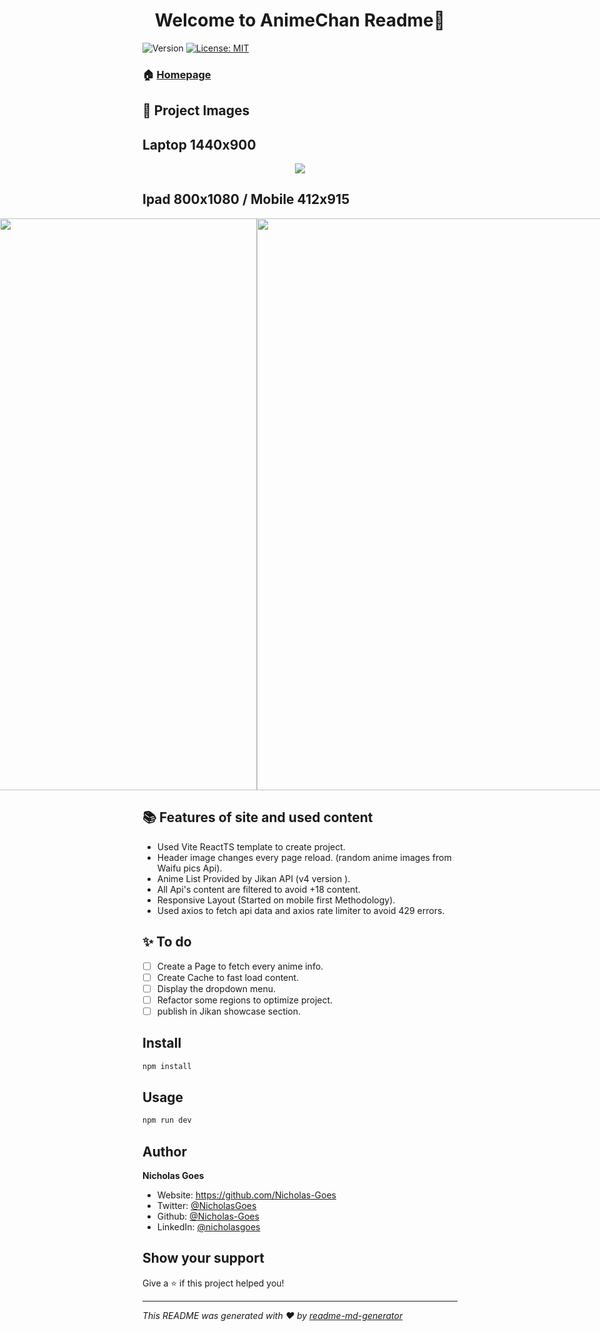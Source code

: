 <h1 align="center">Welcome to AnimeChan Readme👋</h1>
<p>
  <img alt="Version" src="https://img.shields.io/badge/version-0.0.1-blue.svg?cacheSeconds=2592000" />
  <a href="#" target="_blank">
    <img alt="License: MIT" src="https://img.shields.io/badge/License-MIT-yellow.svg" />
  </a>
</p>

### 🏠 [Homepage](https://nicholasgoes-animechan.vercel.app)

## 📸 Project Images

## Laptop 1440x900

<div style="display: flex; justify-content: center; align-items: center;">
 <a href="https://imgur.com/VQoI1qp" target="_blank">
  <img src="https://i.imgur.com/VQoI1qp.jpg">
 </a>
</div>

## Ipad 800x1080 / Mobile 412x915

<div style="display: flex; justify-content: center; align-items: center;">
 <a href="https://imgur.com/vkWZUBF" target="_blank">
  <img width="412" height="915" src="https://i.imgur.com/vkWZUBF.png">
 </a>
 <a href="https://imgur.com/i9oNMWY" target="_blank">
  <img width="550" height="915" src="https://i.imgur.com/i9oNMWY.png">
 </a>
</div>

## 📚 Features of site and used content

* Used Vite ReactTS template to create project.
* Header image changes every page reload. (random anime images from Waifu pics Api).
* Anime List Provided by Jikan API (v4 version ).
* All Api's content are filtered to avoid +18 content.
* Responsive Layout (Started on mobile first Methodology).
* Used axios to fetch api data and axios rate limiter to avoid 429 errors.

## ✨ To do

- [ ] Create a Page to fetch every anime info.
- [ ] Create Cache to fast load content.
- [ ] Display the dropdown menu.
- [ ] Refactor some regions to optimize project.
- [ ] publish in Jikan showcase section.

## Install

```sh
npm install
```

## Usage

```sh
npm run dev
```

## Author

 **Nicholas Goes**

* Website: <https://github.com/Nicholas-Goes>
* Twitter: [@NicholasGoes](https://twitter.com/NicholasGoes)
* Github: [@Nicholas-Goes](https://github.com/Nicholas-Goes)
* LinkedIn: [@nicholasgoes](https://linkedin.com/in/nicholasgoes)

## Show your support

Give a ⭐️ if this project helped you!

***
_This README was generated with ❤️ by [readme-md-generator](https://github.com/kefranabg/readme-md-generator)_
